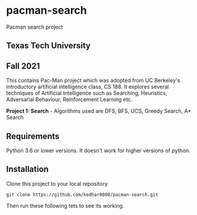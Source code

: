 # pacman-search
Pacman search project


## Texas Tech University </h2>

## Fall 2021

This contains Pac-Man project which was adopted from UC Berkeley's introductory artificial intelligence class, CS 188. It explores several techniques of Artificial Intelligence such as Searching, Heuristics, Adversarial Behaviour, Reinforcement Learning etc.

**Project 1: Search** - Algorithms used are DFS, BFS, UCS, Greedy Search, A* Search

## Requirements 
Python 3.6 or lower versions. It doesn't work for higher versions of python.
## Installation
Clone this project to your local repository
```
git clone https://github.com/kedhar0608/pacman-search.git
```
Then run these following tets to see its working.



